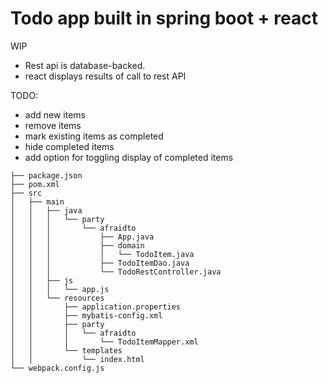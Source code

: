 # Todo app built in spring boot + react 

WIP

 - Rest api is database-backed.
 - react displays results of call to rest API

TODO:
 - add new items
 - remove items
 - mark existing items as completed
 - hide completed items
 - add option for toggling display of completed items

```
├── package.json
├── pom.xml
├── src
│   ├── main
│   │   ├── java
│   │   │   └── party
│   │   │       └── afraidto
│   │   │           ├── App.java
│   │   │           ├── domain
│   │   │           │   └── TodoItem.java
│   │   │           ├── TodoItemDao.java
│   │   │           └── TodoRestController.java
│   │   ├── js
│   │   │   └── app.js
│   │   └── resources
│   │       ├── application.properties
│   │       ├── mybatis-config.xml
│   │       ├── party
│   │       │   └── afraidto
│   │       │       └── TodoItemMapper.xml
│   │       └── templates
│   │           └── index.html
└── webpack.config.js
```

